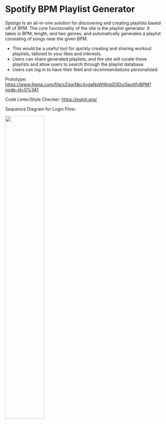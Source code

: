 # Spotify BPM Playlist Generator

Spotigo Is an all-in-one solution for discovering and creating playlists based off of BPM.
The core functionality of the site is the playlist generator. It takes in BPM, length, and two genres, and automatically
generates a playlist consisting of songs near the given BPM. 
- This would be a useful tool for quickly creating and sharing workout playlists, tailored to your likes and interests.
- Users can share generated playlists, and the site will curate these playlists and allow users to search through the playlist database.
- Users can log in to have their feed and recommendations personalized.

Prototype:
https://www.figma.com/file/xZggrNkc4vgaNoWWnbD3Dv/SpotifyBPM?node-id=0%3A1

Code Linter/Style Checker:
https://eslint.org/

Sequence Diagram for Login Flow:

<img src = 'https://user-images.githubusercontent.com/55904876/204933152-8070c960-7d89-44e9-927f-c39e282cb3f0.png' width=50% height=50%>
